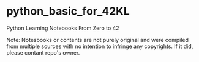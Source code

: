# python_basic_for_42KL
Python Learning Notebooks From Zero to 42



Note: Notesbooks or contents are not purely original and were compiled from multiple sources with no intention to infringe any copyrights. If it did, please contant repo's owner. 
